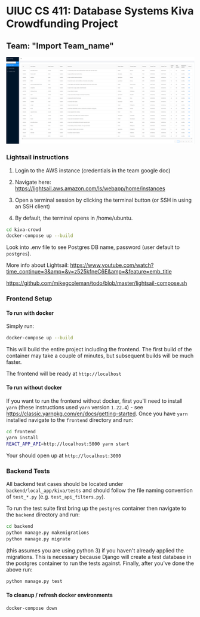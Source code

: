 # UIUC CS 411: Database Systems Kiva Crowdfunding Project
## Team: "Import Team_name"

![Kiva Project Screenshot](project-screenshot.png)


### Lightsail instructions

1. Login to the AWS instance (credentials in the team google doc)

2. Navigate here:
https://lightsail.aws.amazon.com/ls/webapp/home/instances

3. Open a terminal session by clicking the terminal button (or SSH in using an SSH client)

4. By default, the terminal opens in /home/ubuntu.

```bash
cd kiva-crowd
docker-compose up --build
```

Look into .env file to see Postgres DB name, password (user default to `postgres`).


More info about Lightsail:
https://www.youtube.com/watch?time_continue=3&amp=&v=z525kfneC6E&amp=&feature=emb_title

https://github.com/mikegcoleman/todo/blob/master/lightsail-compose.sh

### Frontend Setup

#### To run with docker

Simply run:

```bash
docker-compose up --build
```

This will build the entire project including the frontend. The first build of the container may take a couple of minutes,
but subsequent builds will be much faster.

The frontend will be ready at `http://localhost`

#### To run without docker

If you want to run the frontend without docker, first you'll need to install `yarn` (these instructions used `yarn`
version `1.22.4`) - see https://classic.yarnpkg.com/en/docs/getting-started. Once you have `yarn` installed navigate
to the `frontend` directory and run:

```bash
cd frontend
yarn install
REACT_APP_API=http://localhost:5000 yarn start
```

Your should open up at `http://localhost:3000`

### Backend Tests

All backend test cases should be located under `backend/local_app/kiva/tests` and should follow the file naming
convention of `test_*.py` (e.g. `test_api_filters.py`).

To run the test suite first bring up the `postgres` container then navigate to the `backend` directory and run:

```bash
cd backend
python manage.py makemigrations
python manage.py migrate
```

(this assumes you are using python 3) if you haven't already applied the migrations. This is necessary because
Django will create a test database in the postgres container to run the tests against. Finally, after you've
done the above run:

```bash
python manage.py test
```
#### To cleanup / refresh docker environments

```bash
docker-compose down
```
